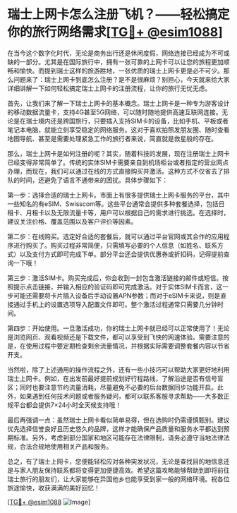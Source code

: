 # 瑞士上网卡怎么注册飞机？——轻松搞定你的旅行网络需求[[TG💪+ @esim1088](https://t.me/s/esim1088)]

在当今这个数字化时代，无论是商务出行还是休闲度假，网络连接已经成为不可或缺的一部分。尤其是在国际旅行中，拥有一张可靠的上网卡可以让您的旅程更加顺畅和愉快。而提到瑞士这样的旅游胜地，一张优质的瑞士上网卡更是必不可少。那么问题来了：瑞士上网卡到底怎么注册？是不是很麻烦？别担心，今天就来给大家详细讲解一下如何轻松搞定瑞士上网卡的注册流程，让你的旅行无忧无虑。

首先，让我们来了解一下瑞士上网卡的基本概念。瑞士上网卡是一种专为游客设计的移动数据流量卡，支持4G甚至5G网络，可以随时随地提供高速互联网连接。无论是在瑞士境内还是跨国旅行，只要插入支持SIM卡的设备，比如手机、平板或者笔记本电脑，就能立刻享受稳定的网络服务。这对于喜欢拍照发朋友圈、随时查看地图导航、甚至是需要处理紧急工作的旅行者来说，简直就是救星般的存在。

那么，瑞士上网卡是如何注册的呢？其实，随着科技的发展，现在注册瑞士上网卡已经变得非常简单了。传统的实体SIM卡需要亲自到机场柜台或者指定的营业网点办理，而现在，我们可以通过在线的方式直接购买并激活。这种方式不仅省去了排队的时间，还避免了语言不通带来的困扰。具体步骤如下：

第一步：选择合适的瑞士上网卡。市面上有很多提供瑞士上网卡服务的平台，其中一些知名的有eSIM、Swisscom等。这些平台通常会提供多种套餐选择，包括日租卡、月租卡以及无限流量卡等，用户可以根据自己的需求进行挑选。在选择时，建议关注价格、覆盖范围以及客户评价等因素。

第二步：在线购买。选定好合适的套餐后，就可以通过平台官网或其合作的应用程序进行购买了。购买过程非常简便，只需填写必要的个人信息（如姓名、联系方式）以及支付方式即可完成下单。部分平台还会提供优惠券或折扣码，记得提前查询一下哦！

第三步：激活SIM卡。购买完成后，你会收到一封包含激活链接的邮件或短信。按照提示点击链接，并输入相应的验证码即可完成激活。对于实体SIM卡而言，这一步可能还需要将卡片插入设备后手动设置APN参数；而对于eSIM卡来说，则是直接通过手机上的设置选项导入配置文件即可。整个激活过程通常只需要几分钟时间。

第四步：开始使用。一旦激活成功，你的瑞士上网卡就已经可以正常使用了！无论是浏览网页、观看视频还是下载文件，都可以享受到飞快的网速体验。需要注意的是，在使用过程中要定期检查剩余流量情况，并根据实际需要调整套餐内容以节省开支。

当然啦，除了上述通用的操作流程之外，还有一些小技巧可以帮助大家更好地利用瑞士上网卡。例如，在出发前最好提前规划好行程路线，了解沿途是否有信号盲区；同时也要注意节约流量消耗，尽量避免不必要的后台数据同步功能开启。此外，如果遇到任何技术问题或者服务疑问，都可以联系客服寻求帮助——大多数正规平台都会提供7×24小时全天候支持哦！

最后再强调一点：虽然瑞士上网卡看似简单易得，但在选购时仍需谨慎甄别。建议优先选择信誉良好且历史悠久的品牌，这样才能确保产品质量和服务水平都达到预期标准。另外，考虑到部分国家和地区可能存在法律限制，请务必遵守当地法律法规，合法合规地使用相关产品和服务。

总之，有了瑞士上网卡，您便能轻松应对各种突发状况，无论是查找目的地信息还是与家人朋友保持联系都将变得更加便捷高效。希望这篇攻略能够帮助到即将前往瑞士旅行的朋友们，让大家能够在异国他乡也能享受到家一般的网络环境。祝各位旅途愉快，收获满满的美好回忆！

[[TG💪+ @esim1088](https://t.me/s/esim1088) ![Image](https://i.postimg.cc/4NQfJmqS/Snipaste-2025-05-13-00-14-12.png)]